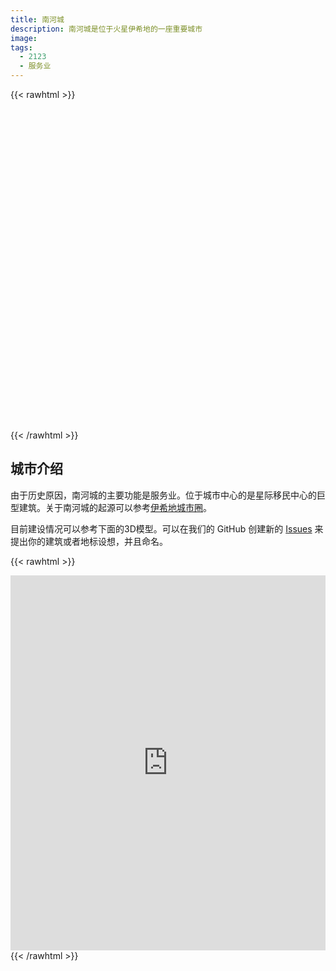 ```yaml
---
title: 南河城
description: 南河城是位于火星伊希地的一座重要城市
image:
tags:
  - 2123
  - 服务业
---
```


{{< rawhtml >}}
<link rel="stylesheet" href="https://unpkg.com/leaflet@1.6.0/dist/leaflet.css" integrity="sha512-xwE/Az9zrjBIphAcBb3F6JVqxf46+CDLwfLMHloNu6KEQCAWi6HcDUbeOfBIptF7tcCzusKFjFw2yuvEpDL9wQ==" crossorigin=""/>
<script src="https://unpkg.com/leaflet@1.6.0/dist/leaflet.js" integrity="sha512-gZwIG9x3wUXg2hdXF6+rVkLF/0Vi9U8D2Ntg4Ga5I5BZpVkVxlJWbSQtXPSiUTtC0TjtGOmxa1AJPuV0CPthew==" crossorigin=""></script>

<link rel="stylesheet" href="/assets/map/fontawesome-markers/leaflet.awesome-markers.css"/>
<script src="/assets/map/fontawesome-markers/leaflet.awesome-markers.min.js"></script>

<style>
    #map {
        width: 100%;
        height: 500px;
    }
</style>


<div id='map'></div>

<script>

    var map = L.map('map', {
        crs: L.CRS.Simple
    });

    var bounds = [[0,0], [761, 943]];
    var image = L.imageOverlay('https://raw.githubusercontent.com/InterImm/martian-cities/master/city-plan/isidis-procyon/isidis-city-procyon.jpg', bounds).addTo(map);

    data = [
       {
          "name": "InterImm Building",
          "description": "Interplanetary Immigration Center",
          "link": "https://interimm.org",
          "geolocation": [ 381, 439 ],
       },
       {
        "name": "星移农业技术有限公司 - InterImm Agriculture",
        "description": "星移农业最初是星际移民中心下属的一个非盈利科研机构，由美国NASA和中国航空三院联合建立，依托于中国科学院成都生物所。随后该机构相继将多项关键技术工程化，并成功在火星一期基地建设期间建成火星农业实验室和火星第一农业基地。该机构随后成立公司，并在成都和火星设立双总部。",
        "link": "http://interimm.org/hub/companies/1518927000293",
        "geolocation": [718,456],
     },
       {
        "name": "黄昏星-The evening star",
        "description": "时属杨家的私人家族企业，其创始人为距今100年前的海斯帕小姐。该企曾成功打击多个太空走私集团头目并向世人揭露出太空走私者联盟内部交易的黑幕，同时致力于太空大盗的追捕行动。与打击太空犯罪局为长期友好合作关系。",
        "link": "http://interimm.org/hub/companies/vgwsng7isbcuh2kzbrao1vgwsng74w79",
        "geolocation": [431,21],
     },
     {
        "name": "俊哲宇宙文化传媒公司-火星工作室",
        "description": "本工作室直属于俊哲宇宙文化传媒公司地球总部，是探索外太空文化娱乐传媒范式的先锋组织，也是进行星际文化交流的排头兵。",
        "link": "http://interimm.org/hub/companies/company-ypfbogrqi22962fbooypfbe0yhohcabn/",
        "geolocation": [423.5, 334],
     }
    ]

     console.log(data)

     function add_one_institute(one_company, the_color) {
        console.log(one_company)

        if (one_company.link === undefined) {
           var one_company__link = ""
        }
        else {
           var one_company__link = one_company.link
        }
        one_company__link_clean = one_company__link.replace(/(^\w+:|^)\/\//, '').replace(/\/$/, "");

        var one_company_marker = L.marker(
            one_company.geolocation, {
                icon: L.AwesomeMarkers.icon({icon: 'star', markerColor: 'red', prefix: 'fa', spin:false}) ,
                opacity: 0.9,
                color: the_color,
                title: one_company.name,
                alt: one_company.name,
                riseOnHover: true
        })
        one_company_marker.bindPopup(
              "<h3>" + one_company.name + "</h3>"
              + one_company.description
              + "<br>Link: <a href='" +
              one_company.link + "' target='blank'>" +
              one_company__link_clean + "</a>"
           ).openPopup();
        one_company_marker.addTo(map)
     }

     for (it of data) {
        console.log("for: " + it)
        add_one_institute(it, 'red')
     }

     map.closePopup()

    map.fitBounds(bounds);

map.on('click', function(e) {
    console.log("Lat, Lon : " + e.latlng.lat + ", " + e.latlng.lng)
});


</script>
{{< /rawhtml >}}


## 城市介绍

由于历史原因，南河城的主要功能是服务业。位于城市中心的是星际移民中心的巨型建筑。关于南河城的起源可以参考[伊希地城市圈](http://book.interimm.org/history/mars_immigration/#%E4%BC%8A%E5%B8%8C%E5%9C%B0%E5%9F%8E%E5%B8%82%E5%9C%88)。

目前建设情况可以参考下面的3D模型。可以在我们的 GitHub 创建新的 [Issues](https://github.com/InterImm/martian-cities/issues/2) 来提出你的建筑或者地标设想，并且命名。

{{< rawhtml >}}
<div class="sketchfab-embed-wrapper"><iframe width="100%" height="600" src="https://sketchfab.com/models/38483b36866847baba1dd115066dd5eb/embed" frameborder="0" allowvr="" allowfullscreen="allowfullscreen" mozallowfullscreen="true" webkitallowfullscreen="true" onmousewheel=""></iframe></div>
{{< /rawhtml >}}
